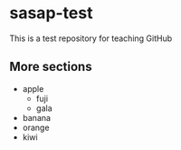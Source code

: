 # sasap-test
This is a test repository for teaching GitHub

## More sections

- apple
  + fuji
  + gala
- banana
- orange
- kiwi